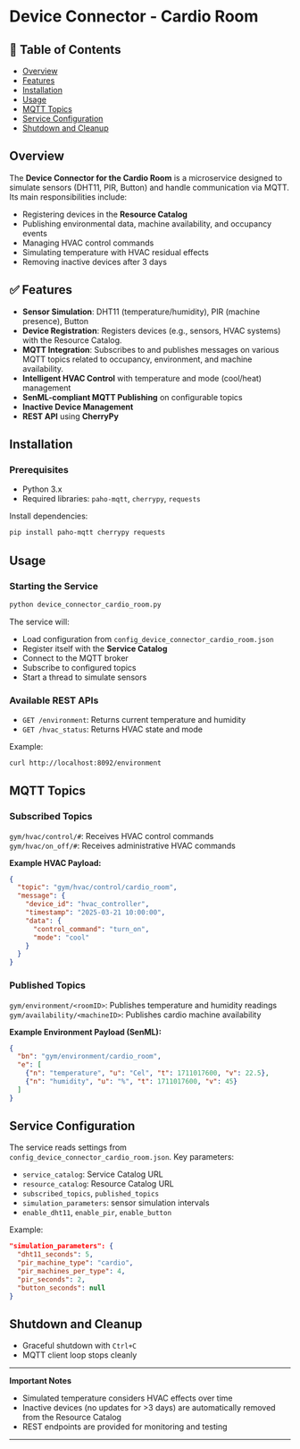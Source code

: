 
# Device Connector - Cardio Room 

## 📖 Table of Contents
- [Overview](#overview)
- [Features](#features)
- [Installation](#installation)
- [Usage](#usage)
- [MQTT Topics](#mqtt-topics)
- [Service Configuration](#service-configuration)
- [Shutdown and Cleanup](#shutdown-and-cleanup)

## Overview
The **Device Connector for the Cardio Room** is a microservice designed to simulate sensors (DHT11, PIR, Button) and handle communication via MQTT. Its main responsibilities include:
- Registering devices in the **Resource Catalog**
- Publishing environmental data, machine availability, and occupancy events
- Managing HVAC control commands
- Simulating temperature with HVAC residual effects
- Removing inactive devices after 3 days

## ✅ Features
- **Sensor Simulation**: DHT11 (temperature/humidity), PIR (machine presence), Button
- **Device Registration**: Registers devices (e.g., sensors, HVAC systems) with the Resource Catalog.
- **MQTT Integration**: Subscribes to and publishes messages on various MQTT topics related to occupancy, environment, and machine availability.
- **Intelligent HVAC Control** with temperature and mode (cool/heat) management
- **SenML-compliant MQTT Publishing** on configurable topics
- **Inactive Device Management**
- **REST API** using **CherryPy**

## Installation
### Prerequisites
- Python 3.x
- Required libraries: `paho-mqtt`, `cherrypy`, `requests`

Install dependencies:
```bash
pip install paho-mqtt cherrypy requests
```

## Usage
### Starting the Service
```bash
python device_connector_cardio_room.py
```
The service will:
- Load configuration from `config_device_connector_cardio_room.json`
- Register itself with the **Service Catalog**
- Connect to the MQTT broker
- Subscribe to configured topics
- Start a thread to simulate sensors

### Available REST APIs
- `GET /environment`: Returns current temperature and humidity
- `GET /hvac_status`: Returns HVAC state and mode

Example:
```bash
curl http://localhost:8092/environment
```

## MQTT Topics
### Subscribed Topics
`gym/hvac/control/#`: Receives HVAC control commands     
`gym/hvac/on_off/#`: Receives administrative HVAC commands

**Example HVAC Payload:**
```json
{
  "topic": "gym/hvac/control/cardio_room",
  "message": {
    "device_id": "hvac_controller",
    "timestamp": "2025-03-21 10:00:00",
    "data": {
      "control_command": "turn_on",
      "mode": "cool"
    }
  }
}
```

### Published Topics
`gym/environment/<roomID>`: Publishes temperature and humidity readings
`gym/availability/<machineID>`: Publishes cardio machine availability

**Example Environment Payload (SenML):**
```json
{
  "bn": "gym/environment/cardio_room",
  "e": [
    {"n": "temperature", "u": "Cel", "t": 1711017600, "v": 22.5},
    {"n": "humidity", "u": "%", "t": 1711017600, "v": 45}
  ]
}
```

## Service Configuration
The service reads settings from `config_device_connector_cardio_room.json`. Key parameters:
- `service_catalog`: Service Catalog URL
- `resource_catalog`: Resource Catalog URL
- `subscribed_topics`, `published_topics`
- `simulation_parameters`: sensor simulation intervals
- `enable_dht11`, `enable_pir`, `enable_button`

Example:
```json
"simulation_parameters": {
  "dht11_seconds": 5,
  "pir_machine_type": "cardio",
  "pir_machines_per_type": 4,
  "pir_seconds": 2,
  "button_seconds": null
}
```

## Shutdown and Cleanup
- Graceful shutdown with `Ctrl+C`
- MQTT client loop stops cleanly

---
 **Important Notes**
- Simulated temperature considers HVAC effects over time
- Inactive devices (no updates for >3 days) are automatically removed from the Resource Catalog
- REST endpoints are provided for monitoring and testing

---
